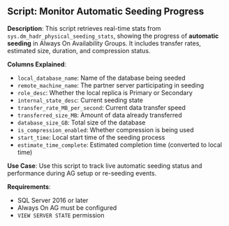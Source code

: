 ## Script: Monitor Automatic Seeding Progress

**Description**:
This script retrieves real-time stats from `sys.dm_hadr_physical_seeding_stats`, showing the progress of **automatic seeding** in Always On Availability Groups. It includes transfer rates, estimated size, duration, and compression status.

**Columns Explained**:
- `local_database_name`: Name of the database being seeded
- `remote_machine_name`: The partner server participating in seeding
- `role_desc`: Whether the local replica is Primary or Secondary
- `internal_state_desc`: Current seeding state
- `transfer_rate_MB_per_second`: Current data transfer speed
- `transferred_size_MB`: Amount of data already transferred
- `database_size_GB`: Total size of the database
- `is_compression_enabled`: Whether compression is being used
- `start_time`: Local start time of the seeding process
- `estimate_time_complete`: Estimated completion time (converted to local time)

**Use Case**:
Use this script to track live automatic seeding status and performance during AG setup or re-seeding events.

**Requirements**:
- SQL Server 2016 or later
- Always On AG must be configured
- `VIEW SERVER STATE` permission
